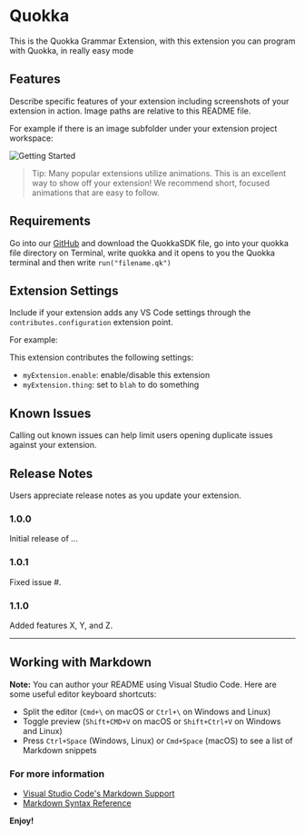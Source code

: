# Quokka

This is the Quokka Grammar Extension, with this extension you can program with Quokka, in really easy mode

## Features

Describe specific features of your extension including screenshots of your extension in action. Image paths are relative to this README file.

For example if there is an image subfolder under your extension project workspace:

![Getting Started](https://github.com/Biktoz/Quokka/raw/HEAD/quokka1.png)



> Tip: Many popular extensions utilize animations. This is an excellent way to show off your extension! We recommend short, focused animations that are easy to follow.

## Requirements

Go into our [GitHub](https://github.com/Biktoz/Quokka) and download the QuokkaSDK file, go into your quokka file directory on Terminal, write quokka and it opens to you the Quokka terminal and then write `run("filename.qk")`

## Extension Settings

Include if your extension adds any VS Code settings through the `contributes.configuration` extension point.

For example:

This extension contributes the following settings:

* `myExtension.enable`: enable/disable this extension
* `myExtension.thing`: set to `blah` to do something

## Known Issues

Calling out known issues can help limit users opening duplicate issues against your extension.

## Release Notes

Users appreciate release notes as you update your extension.

### 1.0.0

Initial release of ...

### 1.0.1

Fixed issue #.

### 1.1.0

Added features X, Y, and Z.

-----------------------------------------------------------------------------------------------------------

## Working with Markdown

**Note:** You can author your README using Visual Studio Code.  Here are some useful editor keyboard shortcuts:

* Split the editor (`Cmd+\` on macOS or `Ctrl+\` on Windows and Linux)
* Toggle preview (`Shift+CMD+V` on macOS or `Shift+Ctrl+V` on Windows and Linux)
* Press `Ctrl+Space` (Windows, Linux) or `Cmd+Space` (macOS) to see a list of Markdown snippets

### For more information

* [Visual Studio Code's Markdown Support](http://code.visualstudio.com/docs/languages/markdown)
* [Markdown Syntax Reference](https://help.github.com/articles/markdown-basics/)

**Enjoy!**
